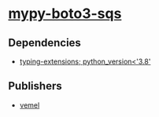 # [mypy-boto3-sqs](https://pypi.org/project/mypy-boto3-sqs)

## Dependencies
- [typing-extensions; python_version<'3.8'](packages/t/typing-extensions.md)



## Publishers
- [vemel](https://pypi.org/user/vemel)

